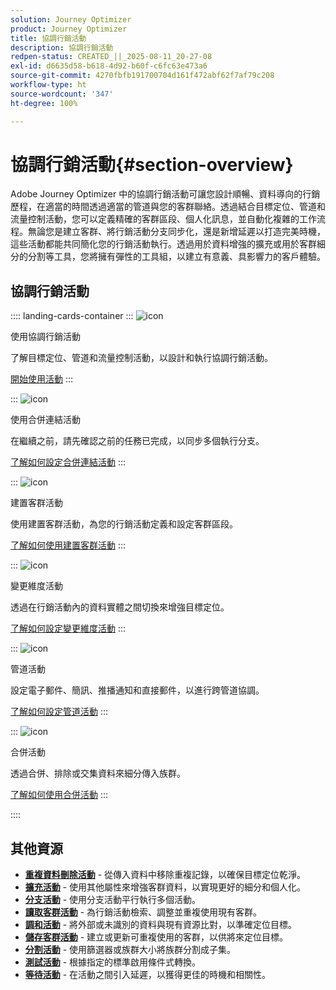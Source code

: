 ```yaml
---
solution: Journey Optimizer
product: Journey Optimizer
title: 協調行銷活動
description: 協調行銷活動
redpen-status: CREATED_||_2025-08-11_20-27-08
exl-id: d6635d58-b618-4d92-b60f-c6fc63e473a6
source-git-commit: 4270fbfb191700704d161f472abf62f7af79c208
workflow-type: ht
source-wordcount: '347'
ht-degree: 100%

---
```


# 協調行銷活動{#section-overview}

Adobe Journey Optimizer 中的協調行銷活動可讓您設計順暢、資料導向的行銷歷程，在適當的時間透過適當的管道與您的客群聯絡。透過結合目標定位、管道和流量控制活動，您可以定義精確的客群區段、個人化訊息，並自動化複雜的工作流程。無論您是建立客群、將行銷活動分支同步化，還是新增延遲以打造完美時機，這些活動都能共同簡化您的行銷活動執行。透過用於資料增強的擴充或用於客群細分的分割等工具，您將擁有彈性的工具組，以建立有意義、具影響力的客戶體驗。

## 協調行銷活動

:::: landing-cards-container
:::
![icon](https://cdn.experienceleague.adobe.com/icons/book.svg?lang=zh-Hant)

使用協調行銷活動

了解目標定位、管道和流量控制活動，以設計和執行協調行銷活動。

[開始使用活動](../using/orchestrated/activities/about-activities.md)
:::

:::
![icon](https://cdn.experienceleague.adobe.com/icons/code-branch.svg?lang=zh-Hant)

使用合併連結活動

在繼續之前，請先確認之前的任務已完成，以同步多個執行分支。

[了解如何設定合併連結活動](../using/orchestrated/activities/and-join.md)
:::

:::
![icon](https://cdn.experienceleague.adobe.com/icons/bullseye.svg?lang=zh-Hant)

建置客群活動

使用建置客群活動，為您的行銷活動定義和設定客群區段。

[了解如何使用建置客群活動](../using/orchestrated/activities/build-audience.md)
:::

:::
![icon](https://cdn.experienceleague.adobe.com/icons/gear.svg?lang=zh-Hant)

變更維度活動

透過在行銷活動內的資料實體之間切換來增強目標定位。

[了解如何設定變更維度活動](../using/orchestrated/activities/change-dimension.md)
:::

:::
![icon](https://cdn.experienceleague.adobe.com/icons/list-check.svg?lang=zh-Hant)

管道活動

設定電子郵件、簡訊、推播通知和直接郵件，以進行跨管道協調。

[了解如何設定管道活動](../using/orchestrated/activities/channels.md)
:::

:::
![icon](https://cdn.experienceleague.adobe.com/icons/puzzle-piece.svg?lang=zh-Hant)

合併活動

透過合併、排除或交集資料來細分傳入族群。

[了解如何使用合併活動](../using/orchestrated/activities/combine.md)
:::

::::


## 其他資源

- **[重複資料刪除活動](../using/orchestrated/activities/deduplication.md)** - 從傳入資料中移除重複記錄，以確保目標定位乾淨。
- **[擴充活動](../using/orchestrated/activities/enrichment.md)** - 使用其他屬性來增強客群資料，以實現更好的細分和個人化。
- **[分支活動](../using/orchestrated/activities/fork.md)** - 使用分支活動平行執行多個活動。
- **[讀取客群活動](../using/orchestrated/activities/read-audience.md)** - 為行銷活動檢索、調整並重複使用現有客群。
- **[調和活動](../using/orchestrated/activities/reconciliation.md)** - 將外部或未識別的資料與現有資源比對，以準確定位目標。
- **[儲存客群活動](../using/orchestrated/activities/save-audience.md)** - 建立或更新可重複使用的客群，以供將來定位目標。
- **[分割活動](../using/orchestrated/activities/split.md)** - 使用篩選器或族群大小將族群分割成子集。
- **[測試活動](../using/orchestrated/activities/test.md)** - 根據指定的標準啟用條件式轉換。
- **[等待活動](../using/orchestrated/activities/wait.md)** - 在活動之間引入延遲，以獲得更佳的時機和相關性。
